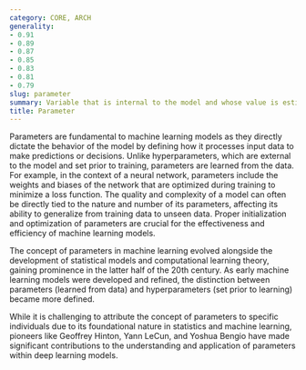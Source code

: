 ```yaml
---
category: CORE, ARCH
generality:
- 0.91
- 0.89
- 0.87
- 0.85
- 0.83
- 0.81
- 0.79
slug: parameter
summary: Variable that is internal to the model and whose value is estimated from the training data.
title: Parameter
---
```


Parameters are fundamental to machine learning models as they directly dictate the behavior of the model by defining how it processes input data to make predictions or decisions. Unlike hyperparameters, which are external to the model and set prior to training, parameters are learned from the data. For example, in the context of a neural network, parameters include the weights and biases of the network that are optimized during training to minimize a loss function. The quality and complexity of a model can often be directly tied to the nature and number of its parameters, affecting its ability to generalize from training data to unseen data. Proper initialization and optimization of parameters are crucial for the effectiveness and efficiency of machine learning models.

The concept of parameters in machine learning evolved alongside the development of statistical models and computational learning theory, gaining prominence in the latter half of the 20th century. As early machine learning models were developed and refined, the distinction between parameters (learned from data) and hyperparameters (set prior to learning) became more defined.

While it is challenging to attribute the concept of parameters to specific individuals due to its foundational nature in statistics and machine learning, pioneers like Geoffrey Hinton, Yann LeCun, and Yoshua Bengio have made significant contributions to the understanding and application of parameters within deep learning models.
